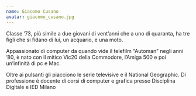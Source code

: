 ```yaml
---
name: Giacomo Cusano
avatar: giacomo_cusano.jpg
---
```

Classe ’73, più simile a due giovani di vent’anni che a uno di quaranta, ha tre figli che si fidano di lui, un acquario, e una moto.

Appassionato di computer da quando vide il telefilm “Automan” negli anni ’80, è nato con il mitico Vic20 della Commodore, l’Amiga 500 e poi un’infinità di pc e Mac.

Oltre ai pulsanti gli piacciono le serie televisive e il National Geographic. Di professione è docente di corsi di computer e grafica presso Disciplina Digitale e IED Milano

